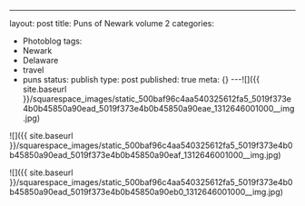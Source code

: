 ---
layout: post
title: Puns of Newark volume 2
categories:
- Photoblog
tags:
- Newark
- Delaware
- travel
- puns
status: publish
type: post
published: true
meta: {}
---![]({{ site.baseurl }}/squarespace_images/static_500baf96c4aa540325612fa5_5019f373e4b0b45850a90ead_5019f373e4b0b45850a90eae_1312646001000__img.jpg)
  

  
   
![]({{ site.baseurl }}/squarespace_images/static_500baf96c4aa540325612fa5_5019f373e4b0b45850a90ead_5019f373e4b0b45850a90eaf_1312646001000__img.jpg)
  

  
   
![]({{ site.baseurl }}/squarespace_images/static_500baf96c4aa540325612fa5_5019f373e4b0b45850a90ead_5019f373e4b0b45850a90eb0_1312646001000__img.jpg)
